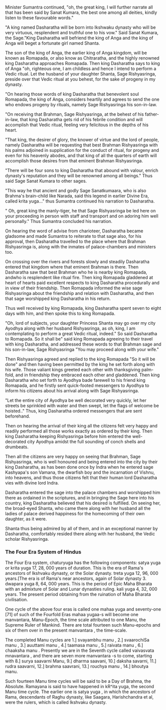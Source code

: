 Minister Sumantra continued, "oh, the great king, I will further narrate all that has been said by Sanat Kumara, the best one among all deities, kindly listen to these favourable words."

"A king named Dasharatha will be born into Ikshwaku dynasty who will be very virtuous, resplendent and truthful one to his vow." Said Sanat Kumara, the Sage."King Dasharatha will befriend the king of Anga and the king of Anga will beget a fortunate girl named Shanta.

The son of the king of Anga, the earlier king of Anga kingdom, will be known as Romapada, or also know as Chitraratha, and the highly renowned king Dasharatha approaches Romapada. Then king Dasharatha says to king of Anga "oh, righteous one, I am childless and hence I intend to perform a Vedic ritual. Let the husband of your daughter Shanta, Sage Rishyasringa, preside over that Vedic ritual at you behest, for the sake of progeny in my dynasty.

"On hearing those words of king Dasharatha that benevolent soul Romapada, the king of Anga, considers heartily and agrees to send the one who endows progeny by rituals, namely Sage Rishyasringa his son-in-law.

"On receiving that Brahman, Sage Rishyasringa, at the behest of his father-in-law, that king Dasharatha gets rid of his febrile condition and will accomplish that Vedic ritual, feeling very felicitous in the depths of his heart.

"That king, the desirer of glory, the knower of virtue and the lord of people, namely Dasharatha will be requesting that best Brahman Rishyasringa with his palms adjoined in supplication for the conduct of ritual, for progeny and even for his heavenly abodes, and that king of all the quarters of earth will accomplish those desires from that eminent Brahman Rishyasringa.

"There will be four sons to king Dasharatha that abound with valour, enrich dynasty's reputation and they will be renowned among all beings." Thus said Sage Sanat Kumara to other sages.

"This way he that ancient and godly Sage Sanatkumaara, who is also Brahma's brain-child like Narada, said this legend in earlier Divine Era, called krita yuga..." thus Sumantra continued his narration to Dasharatha.

" Oh, great king the manly-tiger, he that Sage Rishyasringa be led here on your proceeding in person with staff and transport and on adoring him well personally." Thus Sumantra concluded his narration.

On hearing the word of advise from charioteer, Dasharatha became gladsome and made Sumantra to reiterate to that sage also, for his approval, then Dasharatha travelled to the place where that Brahman Rishyasringa is, along with the inmates of palace-chambers and ministers too.

On crossing over the rivers and forests slowly and steadily Dasharatha entered that kingdom where that eminent Brahman is there. Then Dasharatha saw that best Brahman who he is nearby king Romapada, andwho is resplendent like ritual fire. Then king Romapada gladdened at heart of hearts paid excellent respects to king Dasharatha procedurally and in view of their friendship. Then Romapada informed the wise sage Rishyasringa about the friendship and relation with Dasharatha, and then that sage worshipped king Dasharatha in his return.

Thus well received by king Romapada, king Dasharatha spent seven to eight days with him, and then spoke this to king Romapada.

"Oh, lord of subjects, your daughter Princess Shanta may go over my city Ayodhya along with her husband Rishyasringa, as oh, king, I am contemplating to perform a great Vedic ritual, indeed." So said Dasharatha to Romapada. So it shall be" said king Romapada agreeing to their travel with king Dasharatha, and addressed these words to that Brahman sage and his son-in-law, Sage Rishyasringa "You may proceed along with your wife."

Then Rishyasringa agreed and replied to the king Romapada "So it will be done" and then having been permitted by the king he set forth along with his wife. Those valiant kings greeted each other with thanksgiving palm-fold, and in friendship they embraced each other and gladdened. Then king Dasharatha who set forth to Ayodhya bade farewell to his friend king Romapada, and he firstly sent quick-footed messengers to Ayodhya to inform his citizens about his arrival along with Sage Rishyasringa.

"Let the entire city of Ayodhya be well decorated very quickly, let her streets be sprinkled with water and then swept, let the flags of welcome be hoisted.." Thus, king Dasharatha ordered messengers that are sent beforehand.

Then on hearing the arrival of their king all the citizens felt very happy and readily performed all those works exactly as ordered by their king. Then king Dasharatha keeping Rishyasringa before him entered the well-decorated city Ayodhya amidst the full sounding of conch shells and drumbeats.

Then all the citizens are very happy on seeing that Brahman, Sage Rishyasringa, who is well honoured and being entered into the city by their king Dasharatha, as has been done once by Indra when he entered sage Kashyapa's son Vamana, the dwarfish boy and the incarnation of Vishnu, into heavens, and thus those citizens felt that their human lord Dasharatha vies with divine lord Indra.

Dasharatha entered the sage into the palace chambers and worshipped him there as ordained in the scriptures, and in bringing the Sage here into his country, king Dasharatha believed that his desired is fulfilled. On seeing her, the broad-eyed Shanta, who came there along with her husband all the ladies of palace derived happiness for the homecoming of their own daughter, as it were.

Shanta thus being admired by all of them, and in an exceptional manner by Dasharatha, comfortably resided there along with her husband, the Vedic scholar Rishyasringa.

### The Four Era System of Hindus

The Four Era system, chaturyuga has the following components: satya yuga or krita yuga 17, 28, 000 years of duration. This is the era of Rama's ancestors of Ikshvaku dynasty, or the Solar dynasty. treta yuga 12, 96, 000 years.[The era is of Rama's near ancestors, again of Solar dynasty 3. dwapara yuga 8, 64, 000 years. This is the period of Epic Maha Bharata with an admixture of Solar and Lunar dynasties ruling. kali yuga 4, 32, 000 years. The present period obtaining from the ruination of Maha Bharata civilisation.

One cycle of the above four eras is called one mahaa yuga and seventy-one [71] of such of the Fourfold Eras mahaa yugaa-s will become one manvantara, Manu-Epoch, the time scale attributed to one Manu, the Supreme Ruler of Mankind. There are total fourteen such Manu-epochs and six of them over in the present manvantara , the time-scale.

The completed Manu cycles are 1.] svayambhu manu , 2.] svaarochiSa manu , 3.] auuttami manu , 4.] taamasa manu , 5.] raivata manu , 6.] chaaksha manu . Presently we are in the Seventh cycle called vaivasvata mnavantara , and there are seven more manvantara -s to come, starting with 8.] surya saavarni Manu, 9.] dharma saavani, 10.] daksha savarni, 11.] rudra saavarni, 12.] brahma saavrani, 13.] rouchya manu , 14.] bhoutya manu.

Such fourteen Manu time cycles will be said to be a Day of Brahma, the Absolute. Ramayana is said to have happened in kR^ita yuga, the second Manu time cycle. The earlier one is satya yuga , in which the ancestors of Rama, descendants of Raghu dynasty, like Saagara, Harishchandra et al, were the rulers, which is called Ikshvaku dynasty.
